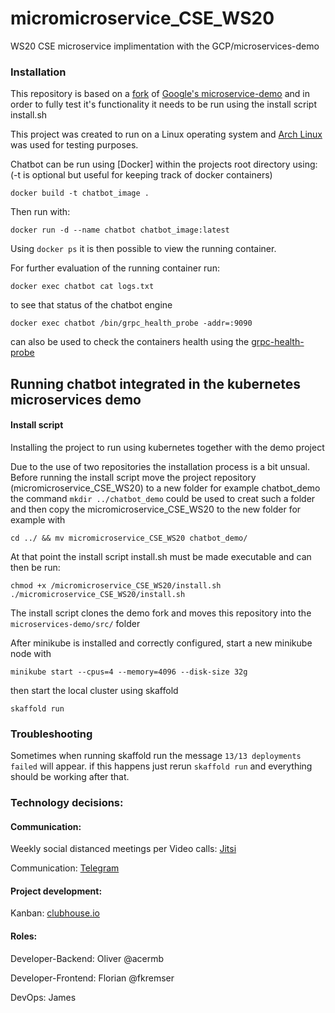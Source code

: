 # micromicroservice_CSE_WS20
WS20 CSE microservice implimentation with the GCP/microservices-demo

### Installation
This repository is based on a [fork](https://github.com/JaL11/microservices-demo) of [Google's microservice-demo](https://github.com/GoogleCloudPlatform/microservices-demo) and in order to fully test it's functionality it needs to be run using the install script install.sh

This project was created to run on a Linux operating system and [Arch Linux](archlinux.org) was used for testing purposes.

Chatbot can be run using [Docker] within the projects root directory using:
(-t is optional but useful for keeping track of docker containers)
```
docker build -t chatbot_image .
```
Then run with:
```
docker run -d --name chatbot chatbot_image:latest
```
Using `docker ps` it is then possible to view the running container.

For further evaluation of the running container run:
```
docker exec chatbot cat logs.txt
```
to see that status of the chatbot engine
```
docker exec chatbot /bin/grpc_health_probe -addr=:9090
```
can also be used to check the containers health using the [grpc-health-probe](https://github.com/grpc-ecosystem/grpc-health-probe)

## Running chatbot integrated in the kubernetes microservices demo

#### Install script
Installing the project to run using kubernetes together with the demo project 

Due to the use of two repositories the installation process is a bit unsual.
Before running the install script move the project repository (micromicroservice_CSE_WS20) to a new folder for example chatbot_demo
the command `mkdir ../chatbot_demo` could be used to creat such a folder and then copy the micromicroservice_CSE_WS20 to the new folder for example with 
```
cd ../ && mv micromicroservice_CSE_WS20 chatbot_demo/
```
At that point the install script install.sh must be made executable and can then be run:
```
chmod +x /micromicroservice_CSE_WS20/install.sh
./micromicroservice_CSE_WS20/install.sh
```

The install script clones the demo fork and moves this repository into the `microservices-demo/src/` folder


After minikube is installed and correctly configured, start a new minikube node with
```
minikube start --cpus=4 --memory=4096 --disk-size 32g
```
then start the local cluster using skaffold
```
skaffold run
```
### Troubleshooting
Sometimes when running skaffold run the message `13/13 deployments failed` will appear.
if this happens just rerun `skaffold run` and everything should be working after that.

### Technology decisions:

#### Communication:
Weekly social distanced meetings per Video calls: [Jitsi](https://www.jitsi.org)

Communication: [Telegram](https://www.telegram.org)


#### Project development:
Kanban: [clubhouse.io](https://www.clubhouse.io)



#### Roles:
Developer-Backend: Oliver @acermb

Developer-Frontend: Florian @fkremser

DevOps: James

